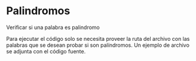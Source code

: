 # Palindromos
Verificar si una palabra es palindromo

Para ejecutar el código solo se necesita proveer la ruta del archivo con las palabras que se desean probar si son palíndromos.
Un ejemplo de archivo se adjunta con el código fuente.
